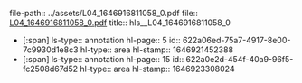 file-path:: ../assets/L04_1646916811058_0.pdf
file:: [L04_1646916811058_0.pdf](../assets/L04_1646916811058_0.pdf)
title:: hls__L04_1646916811058_0

- [:span]
  ls-type:: annotation
  hl-page:: 5
  id:: 622a06ed-75a7-4917-8e00-7c9930d1e8c3
  hl-type:: area
  hl-stamp:: 1646921452388
- [:span]
  ls-type:: annotation
  hl-page:: 15
  id:: 622a0e2d-454f-40a9-96f5-fc2508d67d52
  hl-type:: area
  hl-stamp:: 1646923308024